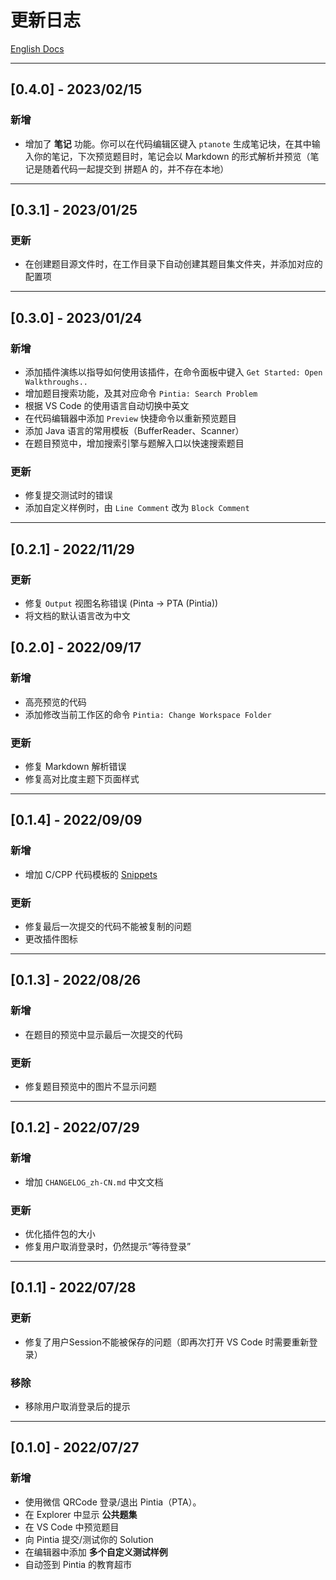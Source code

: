 # 更新日志

[English Docs](https://github.com/jinzcdev/vscode-pintia/blob/main/docs/CHANGELOG_en-US.md)

---

## [0.4.0] - 2023/02/15

### 新增

- 增加了 **笔记** 功能。你可以在代码编辑区键入 `ptanote` 生成笔记块，在其中输入你的笔记，下次预览题目时，笔记会以 Markdown 的形式解析并预览（笔记是随着代码一起提交到 拼题A 的，并不存在本地）

---

## [0.3.1] - 2023/01/25

### 更新

- 在创建题目源文件时，在工作目录下自动创建其题目集文件夹，并添加对应的配置项

---

## [0.3.0] - 2023/01/24

### 新增

- 添加插件演练以指导如何使用该插件，在命令面板中键入 `Get Started: Open Walkthroughs..`
- 增加题目搜索功能，及其对应命令 `Pintia: Search Problem`
- 根据 VS Code 的使用语言自动切换中英文
- 在代码编辑器中添加 `Preview` 快捷命令以重新预览题目
- 添加 Java 语言的常用模板（BufferReader、Scanner）
- 在题目预览中，增加搜索引擎与题解入口以快速搜索题目

### 更新

- 修复提交测试时的错误
- 添加自定义样例时，由 `Line Comment` 改为 `Block Comment`

---

## [0.2.1] - 2022/11/29

### 更新

- 修复 `Output` 视图名称错误 (Pinta -> PTA (Pintia))
- 将文档的默认语言改为中文

## [0.2.0] - 2022/09/17

### 新增

- 高亮预览的代码
- 添加修改当前工作区的命令 `Pintia: Change Workspace Folder`

### 更新

- 修复 Markdown 解析错误
- 修复高对比度主题下页面样式

---

## [0.1.4] - 2022/09/09

### 新增

- 增加 C/CPP 代码模板的 [Snippets](https://github.com/jinzcdev/vscode-pintia#15-snippets)

### 更新

- 修复最后一次提交的代码不能被复制的问题
- 更改插件图标

---

## [0.1.3] - 2022/08/26

### 新增

- 在题目的预览中显示最后一次提交的代码

### 更新

- 修复题目预览中的图片不显示问题

---

## [0.1.2] - 2022/07/29

### 新增

- 增加 `CHANGELOG_zh-CN.md` 中文文档

### 更新

- 优化插件包的大小
- 修复用户取消登录时，仍然提示“等待登录”

---

## [0.1.1] - 2022/07/28

### 更新

- 修复了用户Session不能被保存的问题（即再次打开 VS Code 时需要重新登录）

### 移除

- 移除用户取消登录后的提示

---

## [0.1.0] - 2022/07/27

### 新增

- 使用微信 QRCode 登录/退出 Pintia（PTA）。
- 在 Explorer 中显示 **公共题集**
- 在 VS Code 中预览题目
- 向 Pintia 提交/测试你的 Solution
- 在编辑器中添加 **多个自定义测试样例**
- 自动签到 Pintia 的教育超市
